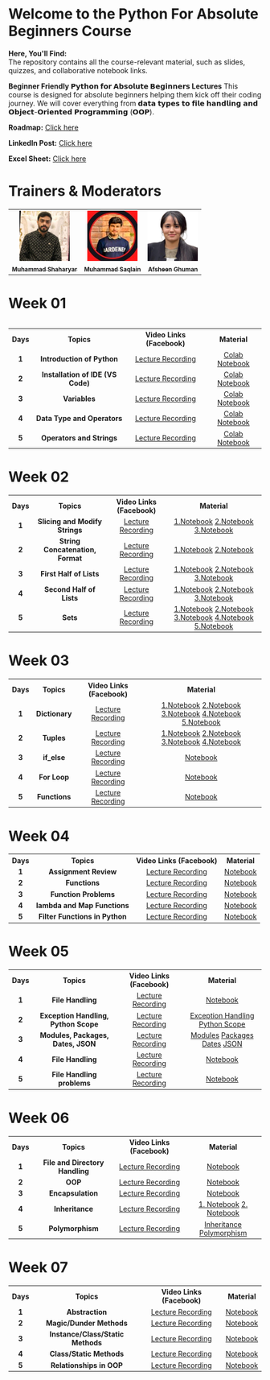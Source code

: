 # Welcome to the Python For Absolute Beginners Course
**Here, You'll Find:**
<br>
The repository contains all the course-relevant material, such as slides, quizzes, and collaborative notebook links.

**Beginner Friendly 𝗣𝘆𝘁𝗵𝗼𝗻 𝗳𝗼𝗿 𝗔𝗯𝘀𝗼𝗹𝘂𝘁𝗲 𝗕𝗲𝗴𝗶𝗻𝗻𝗲𝗿𝘀 Lectures** This course is designed for absolute beginners helping them kick off their coding journey. We will cover
 everything from 𝗱𝗮𝘁𝗮 𝘁𝘆𝗽𝗲𝘀 𝘁𝗼 𝗳𝗶𝗹𝗲 𝗵𝗮𝗻𝗱𝗹𝗶𝗻𝗴 𝗮𝗻𝗱 𝗢𝗯𝗷𝗲𝗰𝘁-𝗢𝗿𝗶𝗲𝗻𝘁𝗲𝗱 𝗣𝗿𝗼𝗴𝗿𝗮𝗺𝗺𝗶𝗻𝗴 (𝗢𝗢𝗣).

**Roadmap:** [Click here](https://docs.google.com/document/d/1d7XEO82FrBYEvXBtJZmaLPb2j0HBPI6bHXGlxSkSwsA/edit?usp=sharing)

**LinkedIn Post:** [Click here](https://www.linkedin.com/posts/muhammad-shaharyar-sarwar_pythonprogramming-learningtogether-techcommunity-activity-7250404397279547393-ckEC?utm_source=share&utm_medium=member_desktop)

**Excel Sheet:** [Click here](https://docs.google.com/spreadsheets/d/1U3FngL-DBnpTzivVZnhuvvu4bq7bWRettY8RmG4bGnw/edit?usp=sharing)

# Trainers & Moderators

<table >
    <tbody>
        <tr>
            <td align="center">
                <a href="https://www.linkedin.com/in/muhammad-shaharyar-sarwar/">
                    <img src= "https://github.com/M-Shaharyar/7pm-Python-For--Absolute-Beginners-Session-ICodeGuru/blob/main/images/M.Shaharyar.jpeg" width="100px;" alt="Muhammad Shaharyar"/>
                    <br />
                    <sub><b>Muhammad Shaharyar</b></sub>
                </a> 
            </td>
            <td align="center">
                <a href="https://www.linkedin.com/in/muhammad-saqlainraza/">
                    <img src="https://github.com/M-Shaharyar/7pm-Python-For--Absolute-Beginners-Session-ICodeGuru/blob/main/images/Moh%20Saqlain.jpeg" width="100px;" alt="Muhammad Saqlain"/>
                    <br />
                    <sub><b>Muhammad Saqlain</b></sub>
                </a> 
            </td>
           <td align="center">
                <a href="https://www.linkedin.com/in/afsheenghuman/">
                    <img src="https://github.com/M-Shaharyar/7pm-Python-For--Absolute-Beginners-Session-ICodeGuru/blob/main/images/Afsheen%20Ghuman.jpeg" width="100px;" alt="Afsheen Ghuman"/>
                    <br />
                    <sub><b>Afsheen Ghuman</b></sub>
                </a> 
            </td>
</tbody>
<table>

# Week 01

<table>
    <tbody>
     <tr>
      <th>Days</th>
      <th>Topics</th>
      <th>Video Links (Facebook)</th>
      <th>Material</th>
     </tr> 
     <tr>
       <td align="center"><b>1</b></td>
       <td align="center"><b>Introduction of Python</b></td>
       <td align="center"><a href="https://fb.watch/u4bpsOIHUj/">Lecture Recording</a></td>
       <td align="center"><a href="https://colab.research.google.com/drive/1kFolZyTvh5cUHEUq9nvwsexTUKPZJQcH?usp=sharing">Colab Notebook</a></td>
     </tr>
     <tr>
       <td align="center"><b>2</b></td>
       <td align="center"><b>Installation of IDE (VS Code)</b></td>
       <td align="center"><a href="https://fb.watch/u4wO9yQogJ/">Lecture Recording</a></td>
       <td align="center"><a href="https://colab.research.google.com/drive/14oC7rVGHAv-cFOmYu6HJMcjSo95nys1U?usp=sharing">Colab Notebook</a></td>
     </tr>  
     <tr>
       <td align="center"><b>3</b></td>
       <td align="center"><b>Variables</b></td>
       <td align="center"><a href="https://fb.watch/u5LWSPoUaF/">Lecture Recording</a></td>
       <td align="center"><a href="https://colab.research.google.com/drive/1aIlv1sc9qKslHIPT-i1-2ff1dFVtvDd3?usp=sharing">Colab Notebook</a></td>
     </tr>
     <tr>
       <td align="center"><b>4</b></td>
       <td align="center"><b>Data Type and Operators</b></td>
       <td align="center"><a href="https://fb.watch/uaWZOQVbQZ/">Lecture Recording</a></td>
       <td align="center"><a href="https://colab.research.google.com/drive/1wlgghjnmMolJwhBJyXGq2Z0ex2oYVp_R?usp=sharing">Colab Notebook</a></td>
     </tr>
     <tr>
       <td align="center"><b>5</b></td>
       <td align="center"><b>Operators and Strings</b></td>
       <td align="center"><a href="https://fb.watch/u9TP3AEJWt/">Lecture Recording</a></td>
       <td align="center"><a href="https://colab.research.google.com/drive/1XSMkpSvV3_KK8j2uy2n2W4TT7zqIrq0Z?usp=sharing">Colab Notebook</a></td>
     </tr>
    </tbody>
</table>


# Week 02

<table>
    <tbody>
     <tr>
      <th>Days</th>
      <th>Topics</th>
      <th>Video Links (Facebook)</th>
      <th>Material</th>
     </tr> 
     <tr>
       <td align="center"><b>1</b></td>
       <td align="center"><b>Slicing and Modify Strings</b></td>
       <td align="center"><a href="https://fb.watch/uckQNFr9Ka/">Lecture Recording</a></td>
       <td align="center">
         <a href="https://colab.research.google.com/drive/1-N85AB-rC1DVnxsONcS8wosSQHbAPMn-?usp=sharing">1.Notebook</a>
         <a href="https://colab.research.google.com/drive/1RXY8SbFIal3fhq4wwE7u9vtweLbBjCGP?usp=sharing">2.Notebook</a>
         <a href="https://colab.research.google.com/drive/1j_dWnWJP9H7NfDSCuhAu8N_g3aYbNbyL?usp=sharing">3.Notebook</a>
       </td>
     </tr>
     <tr>
       <td align="center"><b>2</b></td>
       <td align="center"><b>String Concatenation, Format</b></td>
       <td align="center"><a href="https://fb.watch/udFR3xP8JV/">Lecture Recording</a></td>
       <td align="center">
         <a href="https://colab.research.google.com/drive/14GB-p9PkdzFjbaUI0VysNI63mrloile5?usp=sharing">1.Notebook</a>
         <a href="https://colab.research.google.com/drive/1jK89dcCUAI_qNRYBdMxQFRpwPn4Cdtwx?usp=sharing">2.Notebook</a>
       </td>
     </tr>
     <tr>
       <td align="center"><b>3</b></td>
       <td align="center"><b>First Half of Lists</b></td>
       <td align="center"><a href="https://fb.watch/uf0GKkbNsN/">Lecture Recording</a></td>
       <td align="center">
         <a href="https://colab.research.google.com/drive/1Rb9_arxtY8Z2gVykCVhwUWH7DOWI9iqj?usp=sharing">1.Notebook</a>
         <a href="https://colab.research.google.com/drive/1mvf0Ca9NuFoSGFDeR2HcQbvGf6eIN4g7?usp=sharing">2.Notebook</a>
         <a href="https://colab.research.google.com/drive/1ZLMUOixENk_rG5-aJOyFGo9oRB8MKSnH?usp=sharing">3.Notebook</a>
       </td>
     </tr>
     <tr>
       <td align="center"><b>4</b></td>
       <td align="center"><b>Second Half of Lists</b></td>
       <td align="center"><a href="https://fb.watch/ugit-FWDpW/">Lecture Recording</a></td>
       <td align="center">
         <a href="https://colab.research.google.com/drive/1Db3pCVxQlhTYjCoo6JckqikEgMKLrKXl?usp=sharing">1.Notebook</a>
         <a href="https://colab.research.google.com/drive/1qsX2Bhy6HErF7T2WJIrTBlT9CvyLOmhG?usp=sharing">2.Notebook</a>
         <a href="https://colab.research.google.com/drive/1J9gOfNduzwZ5Vx6Q3t-bUeAfmx9BktyF?usp=sharing">3.Notebook</a>
       </td>
     </tr>
     <tr>
       <td align="center"><b>5</b></td>
       <td align="center"><b>Sets</b></td>
       <td align="center"><a href="https://fb.watch/uhD0lo_Tq_/">Lecture Recording</a></td>
       <td align="center">
         <a href="https://colab.research.google.com/drive/1pXOem6pgr-mW2ZIr-THEyI3Z2_7eEjuN?usp=sharing">1.Notebook</a>
         <a href="https://colab.research.google.com/drive/1G0WPXt6VsCccDt2Od-wSfoyd_WGHS3gK?usp=sharing">2.Notebook</a>
         <a href="https://colab.research.google.com/drive/1ejHB6NrvdDm1kMrKPwEprueNWid4_XDt?usp=sharing">3.Notebook</a>
         <a href="https://colab.research.google.com/drive/1refJiNCoIxJ_6UKg0eXWxox0zDW_Ns2g?usp=sharing">4.Notebook</a>
         <a href="https://colab.research.google.com/drive/1PzPKcXg0NpySDSogAwBJDuuMjwZE-8Kh?usp=sharing">5.Notebook</a>
       </td>
     </tr>
    </tbody>
</table>



# Week 03

<table>
    <tbody>
     <tr>
      <th>Days</th>
      <th>Topics</th>
      <th>Video Links (Facebook)</th>
      <th>Material</th>
     </tr> 
     <tr>
       <td align="center"><b>1</b></td>
       <td align="center"><b>Dictionary</b></td>
       <td align="center"><a href="https://fb.watch/umL-AnylxF/">Lecture Recording</a></td>
       <td align="center">
         <a href="https://colab.research.google.com/drive/1U_OutPwOu8QczjIFuWeUOFGK4oXfKukO?usp=sharing">1.Notebook</a>
         <a href="https://colab.research.google.com/drive/1V1Ok26Sm-UsTn1jUuH_c-GKHBKXmqV25?usp=sharing">2.Notebook</a>
         <a href="https://colab.research.google.com/drive/1Y4Rdv7CMxq17EWQYezmU_B1TZNzrQ3L2?usp=sharing">3.Notebook</a>
         <a href="https://colab.research.google.com/drive/1bw-njqnCsuoF7ySuRgjgO18F3W_ZmOYa?usp=sharing">4.Notebook</a>
         <a href="https://colab.research.google.com/drive/1xpWZeBjeS4a1qoalm-n4lkNwjFFo8Syl?usp=sharing">5.Notebook</a>
       </td>
     </tr>
     <tr>
       <td align="center"><b>2</b></td>
       <td align="center"><b>Tuples</b></td>
       <td align="center"><a href="https://fb.watch/uoc1hKTamq/">Lecture Recording</a></td>
       <td align="center">
         <a href="https://colab.research.google.com/drive/1WIfntDlPVcP0eUFZZl9gMXMisy1vxe1b?usp=sharing">1.Notebook</a>
         <a href="https://colab.research.google.com/drive/1U-NEvWQOG59KNaGoGLtYqPKymC0KYQwa?usp=sharing">2.Notebook</a>
         <a href="https://colab.research.google.com/drive/1I6JVm565YPneLdJ69AlRr9vPAuqzrwT0?usp=sharing">3.Notebook</a>
         <a href="https://colab.research.google.com/drive/1maC--mtzmkNNL1aPlMTiF0UqGW5FQqtF?usp=sharing">4.Notebook</a>
       </td>
     </tr>
     <tr>
       <td align="center"><b>3</b></td>
       <td align="center"><b>if_else</b></td>
       <td align="center"><a href="https://fb.watch/uoc1hKTamq/">Lecture Recording</a></td>
       <td align="center">
         <a href="https://colab.research.google.com/drive/10jRorCbWqozAL6GIqyzi0TI1-7ECRmFn?usp=sharing">Notebook</a>
       </td>
     </tr>
     <tr>
       <td align="center"><b>4</b></td>
       <td align="center"><b>For Loop</b></td>
       <td align="center"><a href="https://fb.watch/upzOVXNEVz/">Lecture Recording</a></td>
       <td align="center">
         <a href="https://colab.research.google.com/drive/1nu1KoQOfKSav3SmTpnQy8PEs6wOWn7k4?usp=sharing">Notebook</a>
       </td>
     </tr>
     <tr>
       <td align="center"><b>5</b></td>
       <td align="center"><b>Functions</b></td>
       <td align="center"><a href="https://fb.watch/uqQLG6xU1c/">Lecture Recording</a></td>
       <td align="center">
         <a href="https://colab.research.google.com/drive/1Mi235Wj8U2Wu1zGpINtMk-gdaU5U8b43?usp=sharing">Notebook</a>
       </td>
     </tr>
    </tbody>
</table>


# Week 04

<table>
    <tbody>
     <tr>
      <th>Days</th>
      <th>Topics</th>
      <th>Video Links (Facebook)</th>
      <th>Material</th>
     </tr> 
     <tr>
       <td align="center"><b>1</b></td>
       <td align="center"><b>Assignment Review</b></td>
       <td align="center"><a href="https://fb.watch/uuNYD8vSOA/">Lecture Recording</a></td>
       <td align="center"><a href="https://colab.research.google.com/drive/15A74RHrXX9WVfiFTMj3zlfMtVXNgcY0X?usp=sharing">Notebook</a></td>
     </tr>
     <tr>
       <td align="center"><b>2</b></td>
       <td align="center"><b>Functions</b></td>
       <td align="center"><a href="https://fb.watch/uw6s5cK87X/">Lecture Recording</a></td>
       <td align="center"><a href="https://colab.research.google.com/drive/1Mi235Wj8U2Wu1zGpINtMk-gdaU5U8b43?usp=sharing">Notebook</a></td>
     </tr>
     <tr>
       <td align="center"><b>3</b></td>
       <td align="center"><b>Function Problems</b></td>
       <td align="center"><a href="https://fb.watch/uxqT9aSA6i/">Lecture Recording</a></td>
       <td align="center"><a href="https://colab.research.google.com/drive/1JAYQhS53Qdp7UsdgzM3FsiYZ9otsM-zb?usp=sharing">Notebook</a></td>
     </tr>
     <tr>
       <td align="center"><b>4</b></td>
       <td align="center"><b>lambda and Map Functions</b></td>
       <td align="center"><a href="https://fb.watch/uyLmNYKN5_/">Lecture Recording</a></td>
       <td align="center"><a href="https://colab.research.google.com/drive/1DdBJT-q34on2gqAzVFzWtLtOO_MKWxlL?usp=sharing">Notebook</a></td>
     </tr>
     <tr>
       <td align="center"><b>5</b></td>
       <td align="center"><b>Filter Functions in Python</b></td>
       <td align="center"><a href="https://fb.watch/uA3sF5XQa8/">Lecture Recording</a></td>
       <td align="center"><a href="https://colab.research.google.com/drive/1PUwpNFeKtHy0H7v4705ZMn72olg6LoO7?usp=sharing">Notebook</a></td>
     </tr>
    </tbody>
</table>

# Week 05

<table>
    <tbody>
     <tr>
      <th>Days</th>
      <th>Topics</th>
      <th>Video Links (Facebook)</th>
      <th>Material</th>
     </tr> 
     <tr>
       <td align="center"><b>1</b></td>
       <td align="center"><b>File Handling</b></td>
       <td align="center"><a href="https://fb.watch/uEiGJw_HLN/">Lecture Recording</a></td>
       <td align="center"><a href="https://colab.research.google.com/drive/11dJKkKtWihY3oe0Ua934nVIf5M49RRHB?usp=sharing">Notebook</a></td>
     </tr>
     <tr>
       <td align="center"><b>2</b></td>
       <td align="center"><b>Exception Handling, Python Scope</b></td>
       <td align="center"><a href="https://fb.watch/uFkUFfgzfr/">Lecture Recording</a></td>
       <td align="center"><a href="https://colab.research.google.com/drive/19TBsu8ZlFVYGtRygQtSE2WS5ewsIEaT9?usp=sharing">Exception Handling</a>
                           <a href="https://colab.research.google.com/drive/1b6SJN6CYfTgm90w3g2BhVxNj-F3nmlNc?usp=sharing">Python Scope</a></td>
     </tr>
     <tr>
       <td align="center"><b>3</b></td>
       <td align="center"><b>Modules, Packages, Dates, JSON</b></td>
       <td align="center"><a href="https://fb.watch/uGFhq0oAoJ/">Lecture Recording</a></td>
       <td align="center"><a href="https://colab.research.google.com/drive/1GbRyxUnVG0-97M0HfifBVYBCnqN3L3Ma?usp=sharing">Modules</a>
                           <a href="https://colab.research.google.com/drive/1IFRcYfuBLhaDQV5zXkj1VG_U4NS5Y5WV?usp=sharing">Packages</a>
                           <a href="https://colab.research.google.com/drive/1TtznfCFkI2FuNcS0Lf90Cbk_HsuNcrAM?usp=sharing">Dates</a>
                           <a href="https://colab.research.google.com/drive/1PT02Zf4aI8B4OoINyUUnlWlm5tK8z8nn?usp=sharing">JSON</a></td>
     </tr>
     <tr>
       <td align="center"><b>4</b></td>
       <td align="center"><b>File Handling</b></td>
       <td align="center"><a href="https://fb.watch/uH_5SHcJml/">Lecture Recording</a></td>
       <td align="center"><a href="https://colab.research.google.com/drive/11dJKkKtWihY3oe0Ua934nVIf5M49RRHB?usp=sharing">Notebook</a></td>
     </tr>
     <tr>
       <td align="center"><b>5</b></td>
       <td align="center"><b>File Handling problems</b></td>
       <td align="center"><a href="https://fb.watch/uJi2FVbz33/">Lecture Recording</a></td>
       <td align="center"><a href="https://colab.research.google.com/drive/11dJKkKtWihY3oe0Ua934nVIf5M49RRHB?usp=sharing">Notebook</a></td>
     </tr>
    </tbody>
</table>


# Week 06

<table>
    <tbody>
     <tr>
      <th>Days</th>
      <th>Topics</th>
      <th>Video Links (Facebook)</th>
      <th>Material</th>
     </tr> 
     <tr>
       <td align="center"><b>1</b></td>
       <td align="center"><b>File and Directory Handling</b></td>
       <td align="center"><a href="https://fb.watch/uNfHSmBaLJ/">Lecture Recording</a></td>
       <td align="center"><a href="https://colab.research.google.com/drive/11dJKkKtWihY3oe0Ua934nVIf5M49RRHB?usp=sharing">Notebook</a></td>
     </tr>
     <tr>
       <td align="center"><b>2</b></td>
       <td align="center"><b>OOP</b></td>
       <td align="center"><a href="https://fb.watch/uOyT6qzBUb/">Lecture Recording</a></td>
       <td align="center"><a href="https://colab.research.google.com/drive/1LYleJt5qgwNTOyc5-P4LTdr5caUO6GhH?usp=sharing">Notebook</a></td>
     </tr>
     <tr>
       <td align="center"><b>3</b></td>
       <td align="center"><b>Encapsulation</b></td>
       <td align="center"><a href="https://fb.watch/uRdsUoGKJo/">Lecture Recording</a></td>
       <td align="center"><a href="https://colab.research.google.com/drive/1nw-RBkWU3EFWAQ5SzVkWNVn6rY_E9zWJ?usp=sharing">Notebook</a></td>
     </tr>
     <tr>
       <td align="center"><b>4</b></td>
       <td align="center"><b>Inheritance</b></td>
       <td align="center"><a href="https://fb.watch/uRe5rML3sA/">Lecture Recording</a></td>
       <td align="center"><a href="https://colab.research.google.com/drive/1h0hbBqHsuatsjeNWria-wcOwFP_dtVFD?usp=sharing">1. Notebook</a>
                           <a href="https://colab.research.google.com/drive/161w4zbzIc2U1SLIb0wv8yEdobzgWJiE5?usp=sharing">2. Notebook</a></td>
     </tr>
     <tr>
       <td align="center"><b>5</b></td>
       <td align="center"><b>Polymorphism</b></td>
       <td align="center"><a href="https://fb.watch/uSwzw9i40L/">Lecture Recording</a></td>
       <td align="center"><a href="https://colab.research.google.com/drive/1-YS7lmrJXiOXkWqAaU5HjLyZAN1B8oKh?usp=sharing">Inheritance</a>
                           <a href="https://colab.research.google.com/drive/1FVQiwBKixjtyTPMQw5Orgnm2Lo6yx9Q7?usp=sharing">Polymorphism</a></td>
     </tr>
    </tbody>
</table>

 
# Week 07

<table>
    <tbody>
     <tr>
      <th>Days</th>
      <th>Topics</th>
      <th>Video Links (Facebook)</th>
      <th>Material</th>
     </tr> 
     <tr>
       <td align="center"><b>1</b></td>
       <td align="center"><b>Abstraction</b></td>
       <td align="center"><a href="https://fb.watch/uWu0vMps6O/">Lecture Recording</a></td>
       <td align="center"><a href="https://colab.research.google.com/drive/1u1__7mEtevwBBda9IHajgFLQGJgLJ5A2?usp=sharing">Notebook</a></td>
     </tr>
     <tr>
       <td align="center"><b>2</b></td>
       <td align="center"><b>Magic/Dunder Methods</b></td>
       <td align="center"><a href="https://fb.watch/uXQ5ntbqnC/">Lecture Recording</a></td>
       <td align="center"><a href="https://colab.research.google.com/drive/1YBDlT_-Q5lQkCj5I1GqncTYeF1733SxK?usp=sharing">Notebook</a></td>
     </tr>
     <tr>
       <td align="center"><b>3</b></td>
       <td align="center"><b>Instance/Class/Static Methods</b></td>
       <td align="center"><a href="https://fb.watch/uZ6qzov4x0/">Lecture Recording</a></td>
       <td align="center"><a href="https://colab.research.google.com/drive/1IULKar87tp2EoCo4-3KiTz0xsIusx4px?usp=sharing">Notebook</a></td>
     </tr>
     <tr>
       <td align="center"><b>4</b></td>
       <td align="center"><b>Class/Static Methods</b></td>
       <td align="center"><a href="https://fb.watch/u_r1df-bDs/">Lecture Recording</a></td>
       <td align="center"><a href="https://colab.research.google.com/drive/1IULKar87tp2EoCo4-3KiTz0xsIusx4px?usp=sharing">Notebook</a></td>
     </tr>
     <tr>
       <td align="center"><b>5</b></td>
       <td align="center"><b>Relationships in OOP</b></td>
       <td align="center"><a href="https://fb.watch/u-IGU5gpvZ/">Lecture Recording</a></td>
       <td align="center"><a href="https://colab.research.google.com/drive/1M867b4MkBP_zz78QjhCncelWs1wANi0f?usp=sharing">Notebook</a></td>
     </tr>
    </tbody>
</table>


